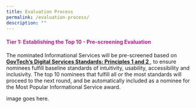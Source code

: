 ```yaml
---
title: Evaluation Process
permalink: /evaluation-process/
description: ""
---
```

<style type="text/css">h4{color:#B41E8E;}</style>
<div class="row">
	<div class="col col-8">
		<h4>Tier 1: Establishing the Top 10 - Pre-screening Evaluation</h4>
		<p>The nominated Informational Services will be pre-screened based on <a target="_blank" href="https://www.tech.gov.sg/files/digital-transformation/DSS%20for%20Public%202020.pdf"><strong>GovTech’s Digital Services Standards: Principles 1 and 2 <i aria-hidden="true" class="sgds-icon sgds-icon-external is-size-4"></i></strong></a>, to ensure nominees fulfill baseline standards of intuitivity, usability, accessibility and inclusivity. The top 10 nominees that fulfill all or the most standards will proceed to the next round, and be automatically included as a nominee for the Most Popular Informational Service award.</p>
	</div>
	<div class="col col-4">image goes here.</div>
	</div>